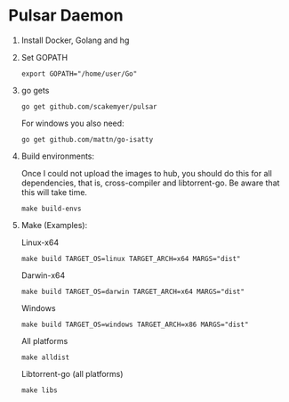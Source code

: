 Pulsar Daemon
======
1. Install Docker, Golang and hg

2. Set GOPATH

    ``` 
    export GOPATH="/home/user/Go"
    ```
    
3. go gets

    ```
    go get github.com/scakemyer/pulsar
    ```
    
    For windows you also need:
    
    ```
    go get github.com/mattn/go-isatty
    ```

4. Build environments:

    Once I could not upload the images to hub, you should do this for all dependencies, that is, cross-compiler and libtorrent-go. Be aware that this will take time.
    
    ```
    make build-envs
    ```
    
5. Make (Examples):
    
    Linux-x64
    
    ```
    make build TARGET_OS=linux TARGET_ARCH=x64 MARGS="dist"
    ```
    
    Darwin-x64
    
    ```
    make build TARGET_OS=darwin TARGET_ARCH=x64 MARGS="dist"
    ```
    
    Windows
    
    ```
    make build TARGET_OS=windows TARGET_ARCH=x86 MARGS="dist"
    ```
    
    All platforms
    
    ```
    make alldist
    ```
    
    Libtorrent-go (all platforms)
    
    ```
    make libs
    ```

